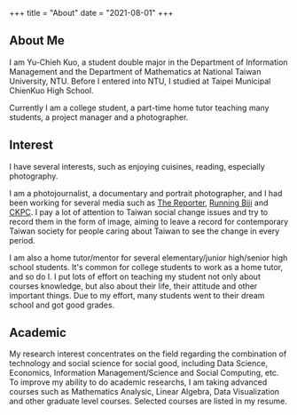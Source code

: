 +++
title = "About"
date = "2021-08-01"
+++


## About Me

I am Yu-Chieh Kuo, a student double major in the Department of Information Management and the 
Department of Mathematics at National Taiwan University, NTU.
Before I entered into NTU, I studied at Taipei Municipal ChienKuo High School.

Currently I am a college student, a part-time home tutor teaching many students, a project manager and a photographer.

## Interest

I have several interests, such as enjoying cuisines, reading, especially photography. 

I am a photojournalist, a documentary and portrait photographer, and I had been working for several
media such as [The Reporter](https://www.twreporter.org), [Running Biji](https://running.biji.co)  and [CKPC](https://www.facebook.com/CKPC.tw).
I pay a lot of attention to Taiwan social change issues and try to record them in the form of image, aiming to leave a record for contemporary Taiwan society for people caring about Taiwan
to see the change in every period.

I am also a home tutor/mentor for several elementary/junior high/senior high school students.
It's common for college students to work as a home tutor, and so do I. I put lots of effort
on teaching my student not only about courses knowledge, but also about their life, their attitude and other important things. Due to my effort, many students went to their dream school and
got good grades.

## Academic

My research interest concentrates on the field regarding the combination of technology and social science for social good, 
including Data Science, Economics, Information Management/Science and Social Computing, etc.
To improve my ability to do academic researchs, I am taking advanced courses such as Mathematics Analysic, Linear Algebra, 
Data Visualization and other graduate level courses. Selected courses are listed in my resume.
